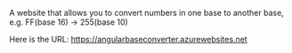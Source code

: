 A website that allows you to convert numbers in one base to another base, e.g. FF(base 16) -> 255(base 10)

Here is the URL: https://angularbaseconverter.azurewebsites.net
